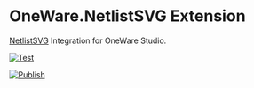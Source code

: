 # OneWare.NetlistSVG Extension

[NetlistSVG](https://github.com/nturley/netlistsvg) Integration for OneWare Studio.

[![Test](https://github.com/ProtopSolutions/OneWare.NetlistSVG/actions/workflows/test.yml/badge.svg)](https://github.com/ProtopSolutions/OneWare.NetlistSVG/actions/workflows/test.yml)

[![Publish](https://github.com/ProtopSolutions/OneWare.NetlistSVG/actions/workflows/publish.yml/badge.svg)](https://github.com/ProtopSolutions/OneWare.NetlistSVG/actions/workflows/publish.yml)
